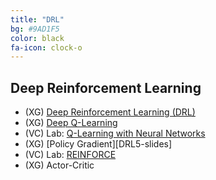 ```yaml
---
title: "DRL"
bg: #9AD1F5
color: black
fa-icon: clock-o
---
```


## Deep Reinforcement Learning

* (XG) [Deep Reinforcement Learning (DRL)][DRL1-slides]
* (XG) [Deep Q-Learning][DRL4-slides]
* (VC) Lab: [Q-Learning with Neural Networks][Lab-QNN]
* (XG) [Policy Gradient][DRL5-slides]
* (VC) Lab: [REINFORCE][Lab-REINFORCE]
* (XG) Actor-Critic

[DRL1-slides]: https://github.com/telecombcn-dl/mrl-2020/raw/gh-pages/slides/drl_2020_01_intro.pdf
[DRL3-slides]: https://github.com/telecombcn-dl/mrl-2020/raw/gh-pages/slides/drl_2020_03_nn_train.pdf
[DRL4-slides]: https://github.com/telecombcn-dl/mrl-2020/blob/gh-pages/slides/drl_2020_04_dqn.pdf
[DRL6-slides]: https://github.com/telecombcn-dl/mrl-2020/raw/gh-pages/slides/drl_2020_06_reinforce.pdf
[Lab-QNN]:https://github.com/telecombcn-dl/mrl-2020/blob/gh-pages/labs/mrl_2020_05_qlearn_nn_todo.ipynb
[Lab-REINFORCE]:https://github.com/telecombcn-dl/mrl-2020/blob/gh-pages/labs/mrl_2020_07_reinforce_todo.ipynb

